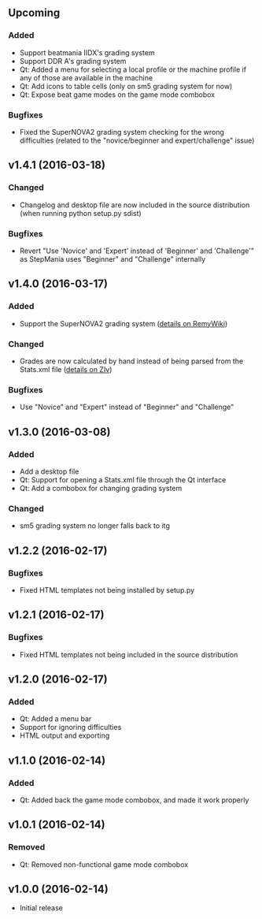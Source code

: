 ## Upcoming
### Added

* Support beatmania IIDX's grading system
* Support DDR A's grading system
* Qt: Added a menu for selecting a local profile or the machine profile
  if any of those are available in the machine
* Qt: Add icons to table cells (only on sm5 grading system for now)
* Qt: Expose beat game modes on the game mode combobox

### Bugfixes

* Fixed the SuperNOVA2 grading system checking for the wrong difficulties
  (related to the "novice/beginner and expert/challenge" issue)

## v1.4.1 (2016-03-18)
### Changed

* Changelog and desktop file are now included in the source distribution
  (when running python setup.py sdist)

### Bugfixes

* Revert "Use 'Novice' and 'Expert' instead of 'Beginner' and 'Challenge'"
  as StepMania uses "Beginner" and "Challenge" internally

## v1.4.0 (2016-03-17)
### Added

* Support the SuperNOVA2 grading system ([details on RemyWiki][rw-sn2])

### Changed

* Grades are now calculated by hand instead of being parsed from the
  Stats.xml file ([details on ZIv][ziv-grades])

### Bugfixes

* Use "Novice" and "Expert" instead of "Beginner" and "Challenge"

## v1.3.0 (2016-03-08)
### Added

* Add a desktop file
* Qt: Support for opening a Stats.xml file through the Qt interface
* Qt: Add a combobox for changing grading system

### Changed

* sm5 grading system no longer falls back to itg

## v1.2.2 (2016-02-17)
### Bugfixes

* Fixed HTML templates not being installed by setup.py

## v1.2.1 (2016-02-17)
### Bugfixes

* Fixed HTML templates not being included in the source distribution

## v1.2.0 (2016-02-17)
### Added

* Qt: Added a menu bar
* Support for ignoring difficulties
* HTML output and exporting

## v1.1.0 (2016-02-14)
### Added

* Qt: Added back the game mode combobox, and made it work properly

## v1.0.1 (2016-02-14)
### Removed

* Qt: Removed non-functional game mode combobox

## v1.0.0 (2016-02-14)

* Initial release

[rw-sn2]: https://remywiki.com/DanceDanceRevolution_SuperNOVA2_Scoring_System
[ziv-grades]: https://zenius-i-vanisher.com/v5.2/viewthread.php?threadid=6582#p349466
<!-- vim: set ft=markdown: -->

